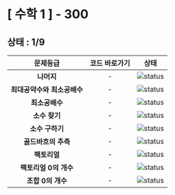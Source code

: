 # [ 수학 1 ] - 300
## 상태 : 1/9

| 문제등급 | 코드 바로가기 | 상태 |
| :-: | :-: | :-: |
| **나머지** | - | ![status][DONE] |
| **최대공약수와 최소공배수** | - | ![status][PREPARING] |
| **최소공배수** | - | ![status][PREPARING] |
| **소수 찾기** | - | ![status][PREPARING] |
| **소수 구하기** | - | ![status][PREPARING] |
| **골드바흐의 추측** | - | ![status][PREPARING] |
| **팩토리얼** | - | ![status][PREPARING] |
| **팩토리얼 0의 개수** | - | ![status][PREPARING] |
| **조합 0의 개수** | - | ![status][PREPARING] |

[PREPARING]: https://img.shields.io/badge/-준비%20중-B31B1B
[DOING]: https://img.shields.io/badge/-진행%20중-31AE0F
[DONE]: https://img.shields.io/badge/-완%20료-006EBD
